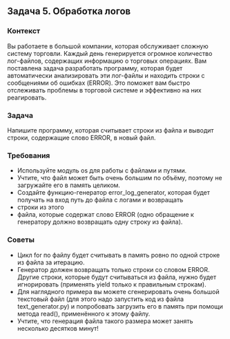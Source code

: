 ## Задача 5. Обработка логов
### Контекст 
Вы работаете в большой компании, которая обслуживает сложную систему торговли. Каждый день генерируется огромное 
количество лог-файлов, содержащих информацию о торговых операциях. Вам поставлена задача разработать программу, 
которая будет автоматически анализировать эти лог-файлы и находить строки с сообщениями об ошибках (ERROR). 
Это поможет вам быстро отслеживать проблемы в торговой системе и эффективно на них реагировать.

### Задача 
Напишите программу, которая считывает строки из файла и выводит строки, содержащие слово ERROR, в новый файл. 

### Требования
- Используйте модуль os для работы с файлами и путями.
- Учтите, что файл может быть очень большим по объёму, поэтому не загружайте его в память целиком.
- Создайте функцию-генератор error_log_generator, которая будет получать на вход путь до файла с логами и возвращать 
- строки из этого
- файла, которые содержат слово ERROR (одно обращение к генератору должно возвращать одну строку из файла).


### Советы
- Цикл for по файлу будет считывать в память ровно по одной строке из файла за итерацию.
- Генератор должен возвращать только строки со словом ERROR. Другие строки, которые будут считываться из файла, нужно будет игнорировать 
  (применять yield только к правильным строкам).
- Для наглядного примера вы можете сгенерировать очень большой текстовый файл (для этого надо запустить код из файла text_generator.py) и 
  попробовать загрузить его в память при помощи метода read(), применённого к этому файлу. 
- Учтите, что генерация файла такого размера может занять несколько десятков минут!
